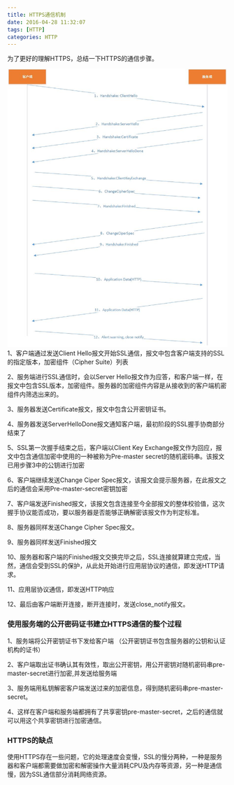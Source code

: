 ```yaml
---
title: HTTPS通信机制
date: 2016-04-28 11:32:07
tags: [HTTP]
categories: HTTP
---
```

为了更好的理解HTTPS，总结一下HTTPS的通信步骤。


![](/images/HTTPS通信机制.jpg)
1、客户端通过发送Client Hello报文开始SSL通信，报文中包含客户端支持的SSL的指定版本，加密组件（Cipher Suite）列表

2、服务端进行SSL通信时，会以Server Hello报文作为应答，和客户端一样，在报文中包含SSL版本，加密组件。服务器的加密组件内容是从接收到的客户端机密组件内筛选出来的。

3、服务器发送Certificate报文，报文中包含公开密钥证书。

4、服务器发送ServerHelloDone报文通知客户端，最初阶段的SSL握手协商部分结束了

5、SSL第一次握手结束之后，客户端以Client Key Exchange报文作为回应，报文中包含通信加密中使用的一种被称为Pre-master secret的随机密码串。该报文已用步骤3中的公钥进行加密

6、客户端继续发送Change Ciper Spec报文，该报文会提示服务器，在此报文之后的通信会采用Pre-master-secret密钥加密

7、客户端发送Finished报文，该报文包含连接至今全部报文的整体校验值，这次握手协议能否成功，要以服务器是否能够正确解密该报文作为判定标准。

8、服务器同样发送Change Cipher Spec报文。

9、服务器同样发送Finished报文

10、服务器和客户端的Finished报文交换完毕之后，SSL连接就算建立完成，当然，通信会受到SSL的保护，从此处开始进行应用层协议的通信，即发送HTTP请求。

11、应用层协议通信，即发送HTTP响应

12、最后由客户端断开连接，断开连接时，发送close_notify报文。

### 使用服务端的公开密码证书建立HTTPS通信的整个过程

1、服务端将公开密钥证书下发给客户端 （公开密钥证书包含服务器的公钥和认证机构的证书）

2、客户端取出证书确认其有效性，取出公开密钥，用公开密钥对随机密码串pre-master-secret进行加密,并发送给服务端

3、服务端用私钥解密客户端发送过来的加密信息，得到随机密码串pre-master-secret。

4、这样在客户端和服务端都拥有了共享密钥pre-master-secret，之后的通信就可以用这个共享密钥进行加密通信。

### HTTPS的缺点
使用HTTPS存在一些问题，它的处理速度会变慢，SSL的慢分两种，一种是服务器和客户端都需要做加密和解密操作大量消耗CPU及内存等资源，另一种是通信慢，因为SSL通信部分消耗网络资源。